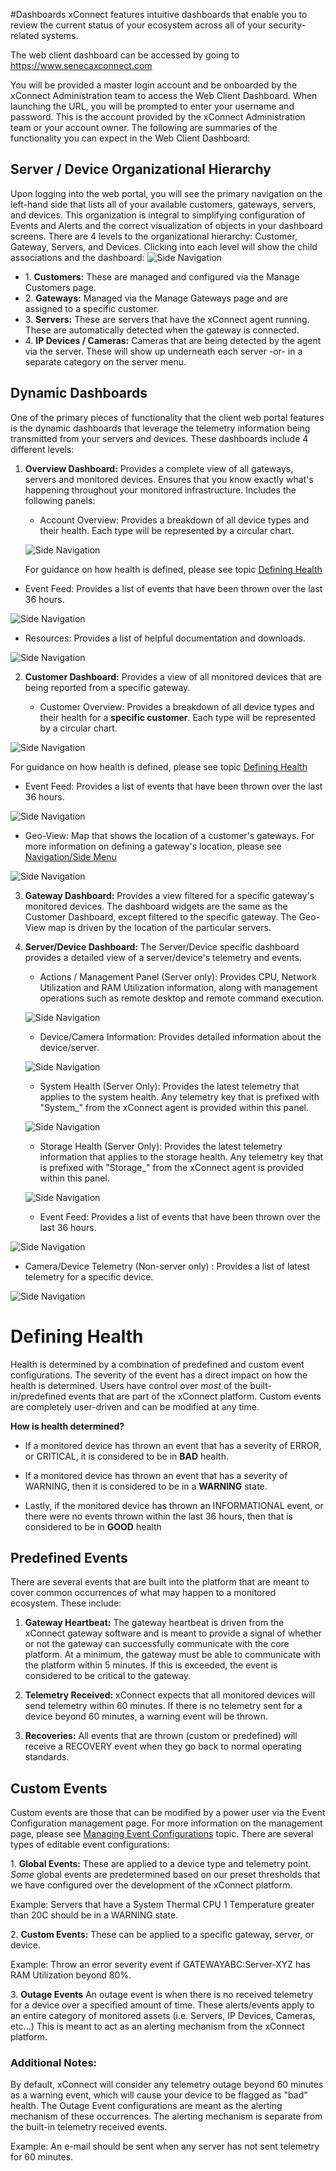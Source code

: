 #Dashboards 
xConnect features intuitive dashboards that enable you to review the current status of your ecosystem across all of your security-related systems. 

The web client dashboard can be accessed by going to https://www.senecaxconnect.com

You will be provided a master login account and be onboarded by the xConnect Administration team to access the Web Client Dashboard.
When launching the URL, you will be prompted to enter your username and password. This is the account provided by the xConnect Administration team or your account owner.
The following are summaries of the functionality you can expect in the Web Client Dashboard:

## Server / Device Organizational Hierarchy
Upon logging into the web portal, you will see the primary navigation on the left-hand side that lists all of your available customers, gateways, servers, and devices. This organization is integral to simplifying configuration of Events and Alerts and the correct visualization of objects in your dashboard screens.
There are 4 levels to the organizational hierarchy: Customer, Gateway, Servers, and Devices. Clicking into each level will show the child associations and the dashboard: 
![Side Navigation](images/hierarchy.png "Hierarchy")

- 1\. **Customers:** These are managed and configured via the Manage Customers page.
- 2\. **Gateways:** Managed via the Manage Gateways page and are assigned to a specific customer.
- 3\. **Servers:** These are servers that have the xConnect agent running. These are automatically detected when the gateway is connected.
- 4\. **IP Devices / Cameras:** Cameras that are being detected by the agent via the server. These will show up underneath each server -or- in a separate category on the server menu. 

## Dynamic Dashboards 
One of the primary pieces of functionality that the client web portal features is the dynamic
dashboards that leverage the telemetry information being transmitted from your servers and
devices. These dashboards include 4 different levels:

1) **Overview Dashboard:** Provides a complete view of all gateways, servers and monitored devices. Ensures that you know exactly what's happening throughout your monitored infrastructure. Includes the following panels: 
   - Account Overview: Provides a breakdown of all device types and their health. Each type will be represented by a circular chart. 
   
   ![Side Navigation](images/widget_account_overview.png "Account Overview")
   
   For guidance on how health is defined, please see topic [Defining Health](#defining-health)
  
  - Event Feed: Provides a list of events that have been thrown over the last 36 hours.
  
  ![Side Navigation](images/widget_event_feed.png "Event Feed")
  
  - Resources: Provides a list of helpful documentation and downloads.
  
  ![Side Navigation](images/widget_resources.png "Event Feed")
   
2) **Customer Dashboard:** Provides a view of all monitored devices that are being reported from a specific gateway.
    
    - Customer Overview: Provides a breakdown of all device types and their health for a **specific customer**. Each type will be represented by a circular chart. 

![Side Navigation](images/widget_customer_overview.png "Customer Overview")
   
   For guidance on how health is defined, please see topic [Defining Health](#defining-health)
  
  - Event Feed: Provides a list of events that have been thrown over the last 36 hours.
  
  ![Side Navigation](images/widget_event_feed_customer.png "Event Feed")
  
  - Geo-View: Map that shows the location of a customer's gateways. For more information on defining a gateway's location, please see [Navigation/Side Menu](#)
  
  ![Side Navigation](images/widget_geo-view.png "Event Feed")

3) **Gateway Dashboard:** Provides a view filtered for a specific gateway's monitored devices. The dashboard widgets are the same as the Customer Dashboard, except filtered to the specific gateway.
   The Geo-View map is driven by the location of the particular servers. 
   
4) **Server/Device Dashboard:** The Server/Device specific dashboard provides a detailed view of a server/device's telemetry and events. 
   - Actions / Management Panel (Server only): Provides CPU, Network Utilization and RAM Utilization information, along with management operations such as remote desktop and remote command execution. 
   
   ![Side Navigation](images/widget_management.png "Management")

   - Device/Camera Information: Provides detailed information about the device/server. 
   
   ![Side Navigation](images/widget_device_info.png "Device info")
   
   - System Health (Server Only): Provides the latest telemetry that applies to the system health. Any telemetry key that is prefixed with "System_" from the xConnect agent is provided within this panel. 
   
   ![Side Navigation](images/widget_system_health.png "System health")
   
   - Storage Health (Server Only): Provides the latest telemetry information that applies to the storage health. Any telemetry key that is prefixed with "Storage_" from the xConnect agent is provided within this panel.
   
   ![Side Navigation](images/widget_storage_health.png "Storage health")
   
   - Event Feed: Provides a list of events that have been thrown over the last 36 hours.
  
  ![Side Navigation](images/widget_event_feed_device.png "Event Feed")

   - Camera/Device Telemetry (Non-server only) : Provides a list of latest telemetry for a specific device.
   
  ![Side Navigation](images/widget_camera-telemetry.png "Event Feed")

# Defining Health
Health is determined by a combination of predefined and custom event configurations. The severity of the event has a direct impact on how the health is determined. 
Users have control over _most_ of the built-in/predefined events that are part of the xConnect platform. Custom events are completely user-driven and can be modified at any time.

**How is health determined?**

- If a monitored device has thrown an event that has a severity of ERROR, or CRITICAL, it is considered to be in **BAD** health.

- If a monitored device has thrown an event that has a severity of WARNING, then it is considered to be in a **WARNING** state.

- Lastly, if the monitored device has thrown an INFORMATIONAL event, or there were no events thrown within the last 36 hours, then that is considered to be in **GOOD** health

## Predefined Events
There are several events that are built into the platform that are meant to cover common occurrences of what may happen to a monitored ecosystem. These include: 
1. **Gateway Heartbeat:** The gateway heartbeat is driven from the xConnect gateway software and is meant to provide a signal of whether or not the gateway can successfully communicate with the core platform. 
At a minimum, the gateway must be able to communicate with the platform within 5 minutes. If this is exceeded, the event is considered to be critical to the gateway.
 
2. **Telemetry Received:** xConnect expects that all monitored devices will send telemetry within 60 minutes. If there is no telemetry sent for a device beyond 60 minutes, a warning event will be thrown. 

3. **Recoveries:** All events that are thrown (custom or predefined) will receive a RECOVERY event when they go back to normal operating standards.

## Custom Events
Custom events are those that can be modified by a power user via the Event Configuration management page. For more information on the management page, please see [Managing Event Configurations](https://senecaxconnect.github.io/xconnect_docs/Usage_ManageEventConfigurations/) topic. There are several types of editable event configurations:

1\. **Global Events:** These are applied to a device type and telemetry point. _Some_ global events are predetermined based on our preset thresholds that we have configured over the development of the xConnect platform.

Example: Servers that have a System Thermal CPU 1 Temperature greater than 20C should be in a WARNING state.

2\. **Custom Events:** These can be applied to a specific gateway, server, or device. 

Example: Throw an error severity event if GATEWAYABC:Server-XYZ has RAM Utilization beyond 80%.

3\. **Outage Events** An outage event is when there is no received telemetry for a device over a specified amount of time. These alerts/events apply to an entire category of monitored assets (i.e. Servers, IP Devices, Cameras, etc...) This is meant to act as an alerting mechanism from the xConnect platform. 

### Additional Notes:
By default, xConnect will consider any telemetry outage beyond 60 minutes as a warning event, which will cause your 
device to be flagged as "bad" health. The Outage Event configurations are meant as the alerting mechanism of these occurrences. 
The alerting mechanism is separate from the built-in telemetry received events.

Example: An e-mail should be sent when any server has not sent telemetry for 60 minutes. 
